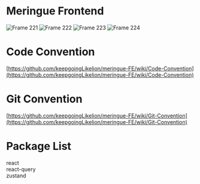 # Meringue Frontend

![Frame 221](https://github.com/keepgoingLikelion/meringue-FE/assets/107865510/146fa9f9-b0c8-45cf-a062-e3bacdf2c352)
![Frame 222](https://github.com/keepgoingLikelion/meringue-FE/assets/107865510/9c831989-f125-401c-9aef-aba4a4bcf419)
![Frame 223](https://github.com/keepgoingLikelion/meringue-FE/assets/107865510/c1c4246f-6fa5-4bb4-9f5c-76da908a99fc)
![Frame 224](https://github.com/keepgoingLikelion/meringue-FE/assets/107865510/218afc3b-94fd-4984-85ca-0c58ad2457ec)


# Code Convention
[https://github.com/keepgoingLikelion/meringue-FE/wiki/Code-Convention](https://github.com/keepgoingLikelion/meringue-FE/wiki/Code-Convention)

# Git Convention
[https://github.com/keepgoingLikelion/meringue-FE/wiki/Git-Convention](https://github.com/keepgoingLikelion/meringue-FE/wiki/Git-Convention)

# Package List
react<br>
react-query<br>
zustand
